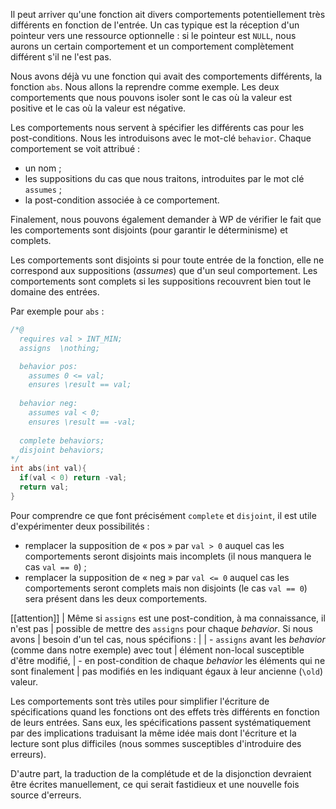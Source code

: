 Il peut arriver qu'une fonction ait divers comportements potentiellement très
différents en fonction de l'entrée. Un cas typique est la réception d'un 
pointeur vers une ressource optionnelle : si le pointeur est ```NULL```, nous 
aurons un certain comportement et un comportement complètement différent s'il ne 
l'est pas.

Nous avons déjà vu une fonction qui avait des comportements différents, la 
fonction ```abs```. Nous allons la reprendre comme exemple. Les deux 
comportements que nous pouvons isoler sont le cas où la valeur est positive et
le cas où la valeur est négative.

Les comportements nous servent à spécifier les différents cas pour les 
post-conditions. Nous les introduisons avec le mot-clé ```behavior```. 
Chaque comportement se voit attribué :

- un nom ; 
- les suppositions du cas que nous traitons, introduites par le mot 
  clé ```assumes``` ;
- la post-condition associée à ce comportement. 

Finalement, nous pouvons également demander à WP
de vérifier le fait que les comportements sont disjoints (pour garantir 
le déterminisme) et complets.

Les comportements sont disjoints si pour toute entrée de la fonction, elle ne
correspond aux suppositions (*assumes*) que d'un seul comportement. Les 
comportements sont complets si les suppositions recouvrent bien tout le domaine
des entrées.

Par exemple pour ```abs``` :

```c
/*@
  requires val > INT_MIN;
  assigns  \nothing;

  behavior pos:
    assumes 0 <= val;
    ensures \result == val;
  
  behavior neg:
    assumes val < 0;
    ensures \result == -val;
 
  complete behaviors;
  disjoint behaviors;
*/
int abs(int val){
  if(val < 0) return -val;
  return val;
}
```

Pour comprendre ce que font précisément ```complete``` et ```disjoint```, il est utile
d'expérimenter deux possibilités : 

- remplacer la supposition de « pos » par ```val > 0``` auquel cas les 
  comportements seront disjoints mais incomplets (il nous manquera le cas 
  ```val == 0```) ;
- remplacer la supposition de « neg » par ```val <= 0``` auquel cas les 
  comportements seront complets mais non disjoints (le cas ```val == 0```) sera
  présent dans les deux comportements.

[[attention]]
| Même si ```assigns``` est une post-condition, à ma connaissance, il n'est pas 
| possible de mettre des ```assigns``` pour chaque *behavior*. Si nous avons
| besoin d'un tel cas, nous spécifions :
|
| - ```assigns``` avant les *behavior* (comme dans notre exemple) avec tout 
|   élément non-local susceptible d'être modifié, 
| - en post-condition de chaque *behavior* les éléments qui ne sont finalement 
|   pas modifiés en les indiquant égaux à leur ancienne (```\old```) valeur.

Les comportements sont très utiles pour simplifier l'écriture de spécifications
quand les fonctions ont des effets très différents en fonction de leurs 
entrées. Sans eux, les spécifications passent systématiquement par des 
implications traduisant la même idée mais dont l'écriture et la lecture sont 
plus difficiles (nous sommes susceptibles d'introduire des erreurs). 

D'autre part, la traduction de la complétude et de la disjonction devraient 
être écrites manuellement, ce qui serait fastidieux et une nouvelle fois source
d'erreurs.
